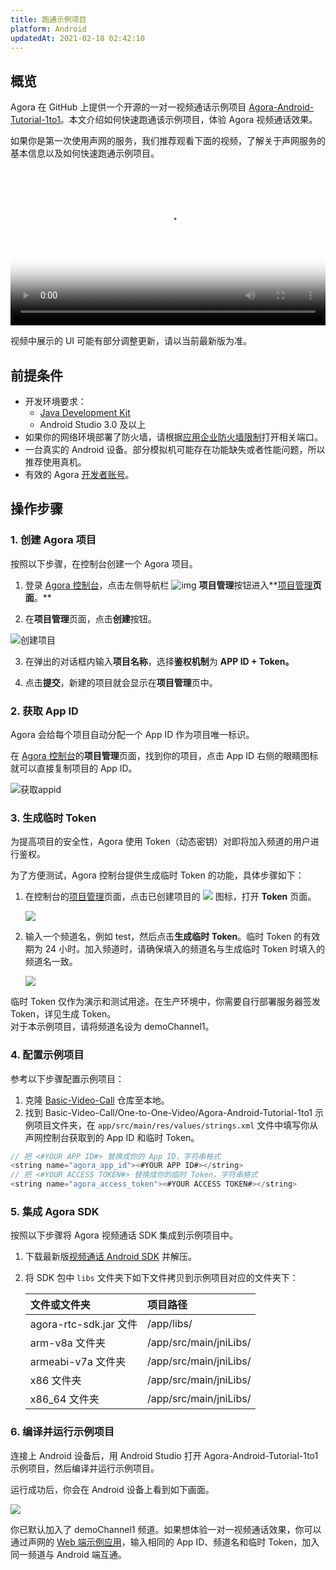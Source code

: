 ```yaml
---
title: 跑通示例项目
platform: Android
updatedAt: 2021-02-18 02:42:10
---
```


## 概览

Agora 在 GitHub 上提供一个开源的一对一视频通话示例项目 [Agora-Android-Tutorial-1to1](https://github.com/AgoraIO/Basic-Video-Call/tree/master/One-to-One-Video/Agora-Android-Tutorial-1to1)。本文介绍如何快速跑通该示例项目，体验 Agora 视频通话效果。

如果你是第一次使用声网的服务，我们推荐观看下面的视频，了解关于声网服务的基本信息以及如何快速跑通示例项目。

<video src="https://web-cdn.agora.io/docs-files/1584613510967" poster="https://web-cdn.agora.io/docs-files/1597911141441"   controls width = 100% height = auto>你的浏览器不支持 <code>video</code> 标签。</video>

<div class="alert note">视频中展示的 UI 可能有部分调整更新，请以当前最新版为准。</div>

## 前提条件

- 开发环境要求：
  - [Java Development Kit](https://www.oracle.com/java/technologies/javase-downloads.html)
  - Android Studio 3.0 及以上
- 如果你的网络环境部署了防火墙，请根据[应用企业防火墙限制](https://docs.agora.io/cn/Agora%20Platform/firewall?platform=Android)打开相关端口。
- 一台真实的 Android 设备。部分模拟机可能存在功能缺失或者性能问题，所以推荐使用真机。
- 有效的 Agora [开发者账号](https://docs.agora.io/cn/Agora%20Platform/sign_in_and_sign_up)。

## 操作步骤

### 1. 创建 Agora 项目

按照以下步骤，在控制台创建一个 Agora 项目。

1. 登录 [Agora 控制台](https://console.agora.io/)，点击左侧导航栏 ![img](https://web-cdn.agora.io/docs-files/1594283671161) **项目管理**按钮进入**[项目管理](https://console.agora.io/projects)**页面**。**

2. 在**项目管理**页面，点击**创建**按钮。

![创建项目](https://web-cdn.agora.io/docs-files/1594287028966)

3. 在弹出的对话框内输入**项目名称**，选择**鉴权机制**为 **APP ID + Token。**

4. 点击**提交**，新建的项目就会显示在**项目管理**页中。

### 2. 获取 App ID

Agora 会给每个项目自动分配一个 App ID 作为项目唯一标识。

在 [Agora 控制台](https://console.agora.io/)的**项目管理**页面，找到你的项目，点击 App ID 右侧的眼睛图标就可以直接复制项目的 App ID。

![获取appid](https://web-cdn.agora.io/docs-files/1603974707121)

### 3. 生成临时 Token

为提高项目的安全性，Agora 使用 Token（动态密钥）对即将加入频道的用户进行鉴权。

为了方便测试，Agora 控制台提供生成临时 Token 的功能，具体步骤如下：

1. 在控制台的[项目管理](https://console.agora.io/projects)页面，点击已创建项目的 ![](https://web-cdn.agora.io/docs-files/1574923151660) 图标，打开 **Token** 页面。

   ![](https://web-cdn.agora.io/docs-files/1574922827899)

2. 输入一个频道名，例如 test，然后点击**生成临时 Token**。临时 Token 的有效期为 24 小时。加入频道时，请确保填入的频道名与生成临时 Token 时填入的频道名一致。

   ![](https://web-cdn.agora.io/docs-files/1574928082984)

<div class="alert note">临时 Token 仅作为演示和测试用途。在生产环境中，你需要自行部署服务器签发 Token，详见<a href="token_server">生成 Token</a >。</div>

<div class="alert note">对于本示例项目，请将频道名设为 demoChannel1。</div>
 
 ### 4. 配置示例项目

参考以下步骤配置示例项目：

1. 克隆 [Basic-Video-Call](https://github.com/AgoraIO/Basic-Video-Call) 仓库至本地。
2. 找到 Basic-Video-Call/One-to-One-Video/Agora-Android-Tutorial-1to1 示例项目文件夹，在 `app/src/main/res/values/strings.xml` 文件中填写你从声网控制台获取到的 App ID 和临时 Token。

```java
// 把 <#YOUR APP ID#> 替换成你的 App ID，字符串格式
<string name="agora_app_id"><#YOUR APP ID#></string>
// 把 <#YOUR ACCESS TOKEN#> 替换成你的临时 Token，字符串格式
<string name="agora_access_token"><#YOUR ACCESS TOKEN#></string>
```

### 5. 集成 Agora SDK

按照以下步骤将 Agora 视频通话 SDK 集成到示例项目中。

1. 下载最新版[视频通话 Android SDK](https://docs.agora.io/cn/Video/downloads?platform=Android) 并解压。

2. 将 SDK 包中 `libs` 文件夹下如下文件拷贝到示例项目对应的文件夹下：

   | 文件或文件夹           | 项目路径               |
   | :--------------------- | :--------------------- |
   | agora-rtc-sdk.jar 文件 | /app/libs/             |
   | arm-v8a 文件夹         | /app/src/main/jniLibs/ |
   | armeabi-v7a 文件夹     | /app/src/main/jniLibs/ |
   | x86 文件夹             | /app/src/main/jniLibs/ |
   | x86_64 文件夹          | /app/src/main/jniLibs/ |

### 6. 编译并运行示例项目

连接上 Android 设备后，用 Android Studio 打开 Agora-Android-Tutorial-1to1 示例项目，然后编译并运行示例项目。

运行成功后，你会在 Android 设备上看到如下画面。

![](https://web-cdn.agora.io/docs-files/1606203935417)

你已默认加入了 demoChannel1 频道。如果想体验一对一视频通话效果，你可以通过声网的 [Web 端示例应用](https://webdemo.agora.io/agora-web-showcase/examples/Agora-Web-Tutorial-1to1-Web/)，输入相同的 App ID、频道名和临时 Token，加入同一频道与 Android 端互通。
